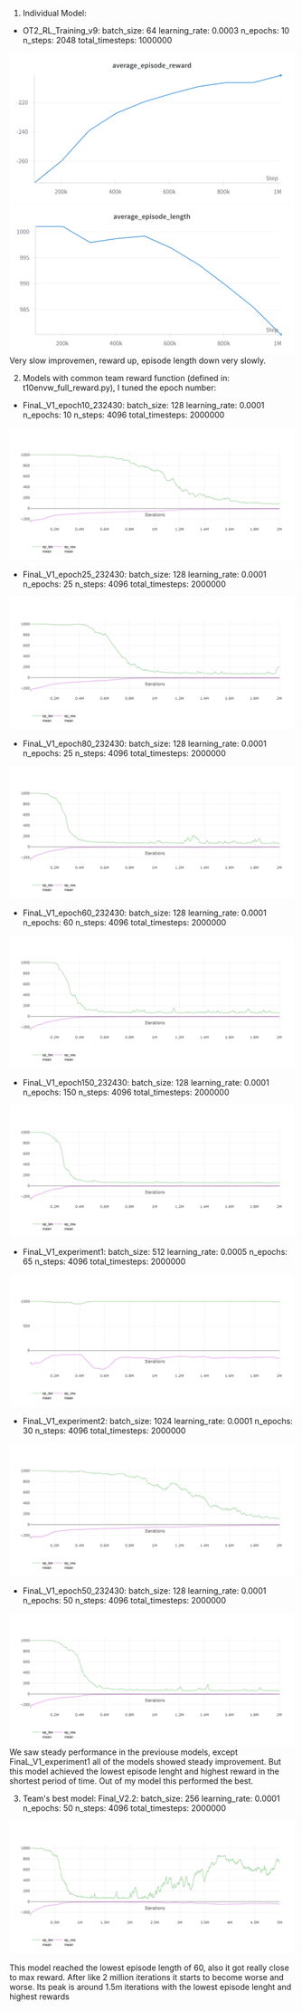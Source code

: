 1. Individual Model:
- OT2_RL_Training_v9:
batch_size: 64
learning_rate: 0.0003
n_epochs: 10
n_steps: 2048
total_timesteps: 1000000
<img title="AVG Reward" alt="Alt text" src="rl_performance_visuals/W&B Chart 23_01_2025, 13_02_20.png">
<img title="AVG Reward" alt="Alt text" src="rl_performance_visuals/W&B Chart 23_01_2025, 13_06_11.png">
Very slow improvemen, reward up, episode length down very slowly.

2. Models with common team reward function (defined in: t10envw_full_reward.py), I tuned the epoch number:

- FinaL_V1_epoch10_232430:
batch_size: 128
learning_rate: 0.0001
n_epochs: 10
n_steps: 4096
total_timesteps: 2000000
<img title="AVG Reward" alt="Alt text" src="rl_performance_visuals/FinaL_V1_epoch10_232430_rollout.png">

- FinaL_V1_epoch25_232430:
batch_size: 128
learning_rate: 0.0001
n_epochs: 25
n_steps: 4096
total_timesteps: 2000000
<img title="AVG Reward" alt="Alt text" src="rl_performance_visuals/FinaL_V1_epoch25_232430_rollout.png">

- FinaL_V1_epoch80_232430:
batch_size: 128
learning_rate: 0.0001
n_epochs: 25
n_steps: 4096
total_timesteps: 2000000
<img title="AVG Reward" alt="Alt text" src="rl_performance_visuals/FinaL_V1_epoch80_232430_rollout.png">

- FinaL_V1_epoch60_232430:
batch_size: 128
learning_rate: 0.0001
n_epochs: 60
n_steps: 4096
total_timesteps: 2000000
<img title="AVG Reward" alt="Alt text" src="rl_performance_visuals/FinaL_V1_epoch60_232430_rollout.png">

- FinaL_V1_epoch150_232430:
batch_size: 128
learning_rate: 0.0001
n_epochs: 150
n_steps: 4096
total_timesteps: 2000000
<img title="AVG Reward" alt="Alt text" src="rl_performance_visuals/FinaL_V1_epoch150_232430_rollout.png">

- FinaL_V1_experiment1:
batch_size: 512
learning_rate: 0.0005
n_epochs: 65
n_steps: 4096
total_timesteps: 2000000
<img title="AVG Reward" alt="Alt text" src="rl_performance_visuals/FinaL_V1_experiment1_rollout.png">

- FinaL_V1_experiment2:
batch_size: 1024
learning_rate: 0.0001
n_epochs: 30
n_steps: 4096
total_timesteps: 2000000
<img title="AVG Reward" alt="Alt text" src="rl_performance_visuals/FinaL_V1_experiment2_rollout.png">



- FinaL_V1_epoch50_232430:
batch_size: 128
learning_rate: 0.0001
n_epochs: 50
n_steps: 4096
total_timesteps: 2000000
<img title="AVG Reward" alt="Alt text" src="rl_performance_visuals/FinaL_V1_epoch50_232430_rollout.png">
We saw steady performance in the previouse models, except FinaL_V1_experiment1 all of the models showed steady improvement. But this model achieved the lowest episode lenght and highest reward in the shortest period of time. Out of my model this performed the best.


3. Team's best model:
Final_V2.2:
batch_size: 256
learning_rate: 0.0001
n_epochs: 50
n_steps: 4096
total_timesteps: 2000000
<img title="AVG Reward" alt="Alt text" src="rl_performance_visuals/Final_V2.2_rollout.png">

This model reached the lowest episode length of 60, also it got really close to max reward. After like 2 million iterations it starts to become worse and worse. Its peak is around 1.5m iterations with the lowest episode lenght and highest rewards

